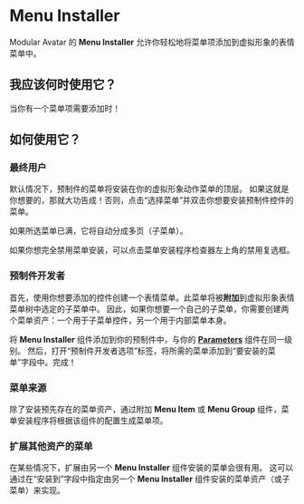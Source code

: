 ﻿# Menu Installer

Modular Avatar 的 **Menu Installer** 允许你轻松地将菜单项添加到虚拟形象的表情菜单中。



## 我应该何时使用它？

当你有一个菜单项需要添加时！

## 如何使用它？

### 最终用户

默认情况下，预制件的菜单将安装在你的虚拟形象动作菜单的顶层。
如果这就是你想要的，那就大功告成！否则，点击“选择菜单”并双击你想要安装预制件控件的菜单。

如果所选菜单已满，它将自动分成多页（子菜单）。

如果你想完全禁用菜单安装，可以点击菜单安装程序检查器左上角的禁用复选框。

### 预制件开发者

首先，使用你想要添加的控件创建一个表情菜单。此菜单将被**附加**到虚拟形象表情菜单树中选定的子菜单中。
因此，如果你想要一个自己的子菜单，你需要创建两个菜单资产：一个用于子菜单控件，另一个用于内部菜单本身。

将 **Menu Installer** 组件添加到你的预制件中，与你的 **[Parameters](parameters.md)** 组件在同一级别。
然后，打开“预制件开发者选项”标签，将所需的菜单添加到“要安装的菜单”字段中。完成！

### 菜单来源

除了安装预先存在的菜单资产，通过附加 **Menu Item** 或 **Menu Group** 组件，菜单安装程序将根据该组件的配置生成菜单项。

### 扩展其他资产的菜单

在某些情况下，扩展由另一个 **Menu Installer** 组件安装的菜单会很有用。
这可以通过在“安装到”字段中指定由另一个 **Menu Installer** 组件安装的菜单资产（或子菜单）来实现。